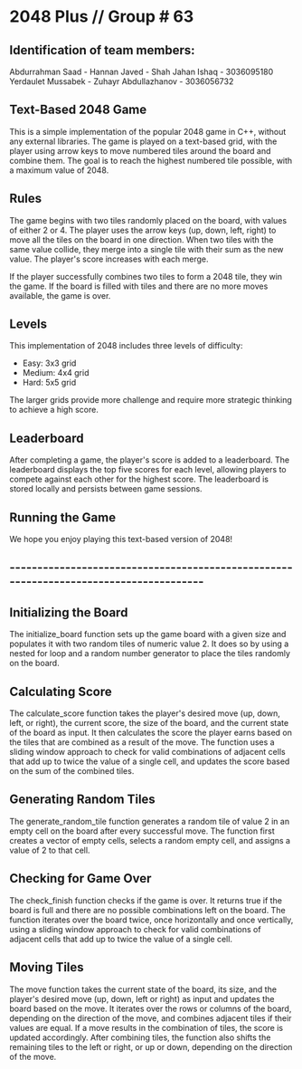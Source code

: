 # 2048 Plus // Group # 63

## Identification of team members:
Abdurrahman Saad - 
Hannan Javed -
Shah Jahan Ishaq - 3036095180
Yerdaulet Mussabek - 
Zuhayr Abdullazhanov - 3036056732

## Text-Based 2048 Game
This is a simple implementation of the popular 2048 game in C++, without any external libraries. The game is played on a text-based grid, with the player using arrow keys to move numbered tiles around the board and combine them. The goal is to reach the highest numbered tile possible, with a maximum value of 2048.

## Rules
The game begins with two tiles randomly placed on the board, with values of either 2 or 4. The player uses the arrow keys (up, down, left, right) to move all the tiles on the board in one direction. When two tiles with the same value collide, they merge into a single tile with their sum as the new value. The player's score increases with each merge.

If the player successfully combines two tiles to form a 2048 tile, they win the game. If the board is filled with tiles and there are no more moves available, the game is over.

## Levels
This implementation of 2048 includes three levels of difficulty:

- Easy: 3x3 grid
- Medium: 4x4 grid
- Hard: 5x5 grid

The larger grids provide more challenge and require more strategic thinking to achieve a high score.

## Leaderboard
After completing a game, the player's score is added to a leaderboard. The leaderboard displays the top five scores for each level, allowing players to compete against each other for the highest score. The leaderboard is stored locally and persists between game sessions.

## Running the Game
We hope you enjoy playing this text-based version of 2048!
## --------------------------------------------------------------------------------------

## Initializing the Board
The initialize_board function sets up the game board with a given size and populates it with two random tiles of numeric value 2. It does so by using a nested for loop and a random number generator to place the tiles randomly on the board.
## Calculating Score
The calculate_score function takes the player's desired move (up, down, left, or right), the current score, the size of the board, and the current state of the board as input. It then calculates the score the player earns based on the tiles that are combined as a result of the move. The function uses a sliding window approach to check for valid combinations of adjacent cells that add up to twice the value of a single cell, and updates the score based on the sum of the combined tiles.
## Generating Random Tiles
The generate_random_tile function generates a random tile of value 2 in an empty cell on the board after every successful move. The function first creates a vector of empty cells, selects a random empty cell, and assigns a value of 2 to that cell.
## Checking for Game Over
The check_finish function checks if the game is over. It returns true if the board is full and there are no possible combinations left on the board. The function iterates over the board twice, once horizontally and once vertically, using a sliding window approach to check for valid combinations of adjacent cells that add up to twice the value of a single cell.
## Moving Tiles
The move function takes the current state of the board, its size, and the player's desired move (up, down, left or right) as input and updates the board based on the move. It iterates over the rows or columns of the board, depending on the direction of the move, and combines adjacent tiles if their values are equal. If a move results in the combination of tiles, the score is updated accordingly. After combining tiles, the function also shifts the remaining tiles to the left or right, or up or down, depending on the direction of the move.
